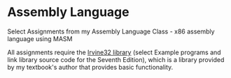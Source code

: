 # Assembly Language
Select Assignments from my Assembly Language Class - x86 assembly language using MASM

All assignments require the [Irvine32 library](http://kipirvine.com/asm/examples/index.htm) (select Example programs and link library source code for the Seventh Edition), which is a library provided by my textbook's author that provides basic functionality.
